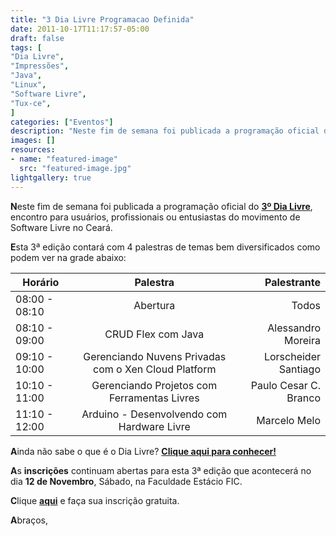 ```yaml
---
title: "3 Dia Livre Programacao Definida"
date: 2011-10-17T11:17:57-05:00
draft: false
tags: [
"Dia Livre",
"Impressões",
"Java",
"Linux",
"Software Livre",
"Tux-ce",
]
categories: ["Eventos"]
description: "Neste fim de semana foi publicada a programação oficial do 3º Dia Livre, encontro para usuários, profissionais ou entusiastas do movimento de Software Livre no Ceará."
images: []
resources:
- name: "featured-image"
  src: "featured-image.jpg"
lightgallery: true
---
```

**N**este fim de semana foi publicada a programação oficial do **[3º Dia Livre](https://www.dialivre.net/portal)**, encontro para usuários, profissionais ou entusiastas do movimento de Software Livre no Ceará.

<!--more-->

**E**sta 3ª edição contará com 4 palestras de temas bem diversificados como podem ver na grade abaixo:

| Horário       | Palestra                 | Palestrante        |
| ------------- |:------------------------:| ------------------:|
| 08:00 - 08:10 | Abertura                 | Todos              |
| 08:10 - 09:00 | CRUD Flex com Java       | Alessandro Moreira |
| 09:10 - 10:00 | Gerenciando Nuvens Privadas com o Xen Cloud Platform | Lorscheider Santiago |
| 10:10 - 11:00 | Gerenciando Projetos com Ferramentas Livres | Paulo Cesar C. Branco |
| 11:10 - 12:00 | Arduino - Desenvolvendo com Hardware Livre | Marcelo Melo |

**A**inda não sabe o que é o Dia Livre? **[Clique aqui para conhecer!](https://www.dialivre.net/portal/?page_id=7)**

**A**s **inscrições** continuam abertas para esta 3ª edição que acontecerá no dia **12 de Novembro**, Sábado, na Faculdade Estácio FIC.

**C**lique **[aqui](https://www.dialivre.net/portal/?page_id=8)** e faça sua inscrição gratuita.

**A**braços,
